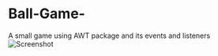 # Ball-Game-
A small game using AWT package and its events and listeners
![Screenshot](screenshot.png)
